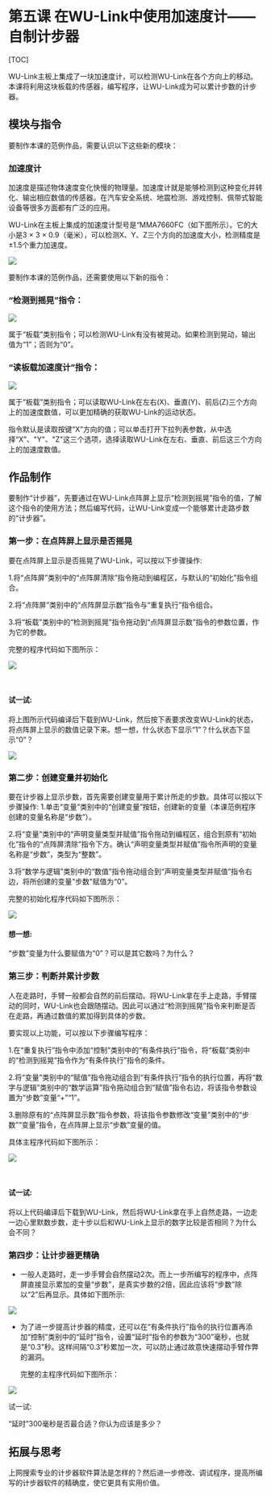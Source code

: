 # 第五课 在WU-Link中使用加速度计——自制计步器

\[TOC\]

WU-Link主板上集成了一块加速度计，可以检测WU-Link在各个方向上的移动。本课将利用这块板载的传感器，编写程序，让WU-Link成为可以累计步数的计步器。

## 模块与指令

要制作本课的范例作品，需要认识以下这些新的模块：

### 加速度计

加速度是描述物体速度变化快慢的物理量。加速度计就是能够检测到这种变化并转化、输出相应数值的传感器。在汽车安全系统、地震检测、游戏控制、佩带式智能设备等很多方面都有广泛的应用。

WU-Link在主板上集成的加速度计型号是“MMA7660FC（如下图所示）。它的大小是3 × 3 × 0.9（毫米），可以检测X、Y、Z三个方向的加速度大小，检测精度是±1.5个重力加速度。

![](../../.gitbook/assets/wulink5-1.png)

要制作本课的范例作品，还需要使用以下新的指令：

### “检测到摇晃”指令：

![](../../.gitbook/assets/wulink5-a.png)

属于“板载”类别指令；可以检测WU-Link有没有被晃动。如果检测到晃动，输出值为“1”；否则为“0”。

### “读板载加速度计”指令：

![](../../.gitbook/assets/wulink5-b.png)

属于“板载”类别指令；可以读取WU-Link在左右\(X\)、垂直\(Y\)、前后\(Z\)三个方向上的加速度数值，可以更加精确的获取WU-Link的运动状态。

指令默认是读取按键“X”方向的值；可以单击打开下拉列表参数，从中选择“X”、"Y"、"Z"这三个选项，选择读取WU-Link在左右、垂直、前后这三个方向上的加速度数值。

## 作品制作

要制作“计步器”，先要通过在WU-Link点阵屏上显示“检测到摇晃”指令的值，了解这个指令的使用方法；然后编写代码，让WU-Link变成一个能够累计走路步数的“计步器”。

### 第一步：在点阵屏上显示是否摇晃

要在点阵屏上显示是否摇晃了WU-Link，可以按以下步骤操作:

1.将“点阵屏”类别中的“点阵屏清除”指令拖动到编程区，与默认的“初始化”指令组合。

2.将“点阵屏”类别中的“点阵屏显示数”指令与“重复执行”指令组合。

3.将“板载”类别中的“检测到摇晃”指令拖动到“点阵屏显示数”指令的参数位置，作为它的参数。

完整的程序代码如下图所示：

![](../../.gitbook/assets/wulink5-2.png)

​

#### 试一试:

将上图所示代码编译后下载到WU-Link，然后按下表要求改变WU-Link的状态，将点阵屏上显示的数值记录下来。想一想，什么状态下显示“1”？什么状态下显示“0”？

![](../../.gitbook/assets/wulink5-2-2.png)

### 第二步：创建变量并初始化

要在计步器上显示步数，首先需要创建变量用于累计所走的步数。具体可以按以下步骤操作: 1.单击“变量”类别中的“创建变量”按钮，创建新的变量（本课范例程序创建的变量名称是“步数”）。

2.将“变量”类别中的“声明变量类型并赋值”指令拖动到编程区，组合到原有“初始化”指令的“点阵屏清除”指令下方。确认“声明变量类型并赋值”指令所声明的变量名称是“步数”，类型为“整数”。

3.将“数学与逻辑”类别中的“数值”指令拖动组合到“声明变量类型并赋值”指令右边，将所创建的变量"步数"赋值为“0”。

完整的初始化程序代码如下图所示：

![](../../.gitbook/assets/wulink5-4.png)

#### 想一想:

“步数”变量为什么要赋值为“0”？可以是其它数吗？为什么？

### 第三步：判断并累计步数

人在走路时，手臂一般都会自然的前后摆动。将WU-Link拿在手上走路，手臂摆动的同时，WU-Link也会跟随摆动。因此可以通过“检测到摇晃”指令来判断是否在走路，再通过数值的累加得到具体的步数。

要实现以上功能，可以按以下步骤编写程序：

1.在“重复执行”指令中添加“控制”类别中的“有条件执行”指令，将“板载”类别中的“检测到摇晃”指令作为“有条件执行”指令的条件。

2.将“变量”类别中的“赋值”指令拖动组合到“有条件执行”指令的执行位置，再将“数字与逻辑”类别中的“数学运算”指令拖动组合到“赋值”指令右边，将该指令参数设置为“步数”变量“+”“1”。

3.删除原有的“点阵屏显示数”指令参数，将该指令参数修改“变量”类别中的“步数”“变量”指令，在点阵屏上显示“步数”变量的值。

具体主程序代码如下图所示：

![](../../.gitbook/assets/wulink5-5.png)

​

#### 试一试:

将以上代码编译后下载到WU-Link，然后将WU-Link拿在手上自然走路，一边走一边心里默数步数，走十步以后和WU-Link上显示的数字比较是否相同？为什么会不同？

### 第四步：让计步器更精确

* 一般人走路时，走一步手臂会自然摆动2次。而上一步所编写的程序中，点阵屏直接显示累加的变量“步数”，是真实步数的2倍，因此应该将“步数”除以“2”后再显示。具体如下图所示:

![](../../.gitbook/assets/wulink5-6.png)

* 为了进一步提高计步器的精度，还可以在“有条件执行”指令的执行位置再添加“控制”类别中的“延时”指令，设置“延时”指令的参数为“300”毫秒，也就是“0.3”秒。这样间隔“0.3”秒累加一次，可以防止通过故意快速摆动手臂作弊的漏洞。

  完整的主程序代码如下图所示：

![](../../.gitbook/assets/wulink5-7.png)

试一试:

“延时”300毫秒是否最合适？你认为应该是多少？

## 拓展与思考

上网搜索专业的计步器软件算法是怎样的？然后进一步修改、调试程序，提高所编写的计步器软件的精确度，使它更具有实用价值。

